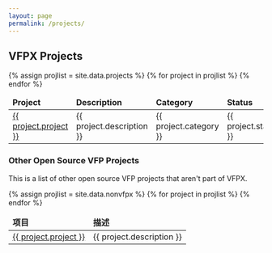 ```yaml
---
layout: page
permalink: /projects/
---
```


## VFPX Projects

<table>
<thead>
<tr>
<td><strong>Project</strong></td>
<td><strong>Description</strong></td>
<td><strong>Category</strong></td>
<td><strong>Status</strong></td>
</tr>
</thead>
<tbody>
{% assign projlist = site.data.projects %}
{% for project in projlist %}
<tr>
	<td><a target="_blank" href="{{ project.url }}">{{ project.project }}</a></td>
	<td>{{ project.description }}</td>
	<td>{{ project.category }}</td>
	<td>{{ project.state }}</td>
</tr>
{% endfor %}
</tbody>
</table>

### Other Open Source VFP Projects

This is a list of other open source VFP projects that aren't part of VFPX.

<table>
<thead>
<tr>
<td><strong>项目</strong></td>
<td><strong>描述</strong></td>
</tr>
</thead>
<tbody>
{% assign projlist = site.data.nonvfpx %}
{% for project in projlist %}
<tr>
	<td><a target="_blank" href="{{ project.url }}">{{ project.project }}</a></td>
	<td>{{ project.description }}</td>
</tr>
{% endfor %}
</tbody>
</table>
